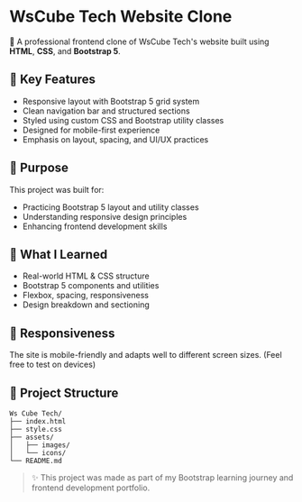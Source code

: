 # WsCube Tech Website Clone

🚀 A professional frontend clone of WsCube Tech's website built using **HTML**, **CSS**, and **Bootstrap 5**.

## 📌 Key Features

- Responsive layout with Bootstrap 5 grid system
- Clean navigation bar and structured sections
- Styled using custom CSS and Bootstrap utility classes
- Designed for mobile-first experience
- Emphasis on layout, spacing, and UI/UX practices

## 🎯 Purpose

This project was built for:
- Practicing Bootstrap 5 layout and utility classes
- Understanding responsive design principles
- Enhancing frontend development skills

## 🧠 What I Learned

- Real-world HTML & CSS structure
- Bootstrap 5 components and utilities
- Flexbox, spacing, responsiveness
- Design breakdown and sectioning

## 📱 Responsiveness

The site is mobile-friendly and adapts well to different screen sizes. (Feel free to test on devices)



## 📁 Project Structure

```
Ws Cube Tech/
├── index.html
├── style.css
├── assets/
│   ├── images/
│   └── icons/
└── README.md
```
> ✨ This project was made as part of my Bootstrap learning journey and frontend development portfolio.
